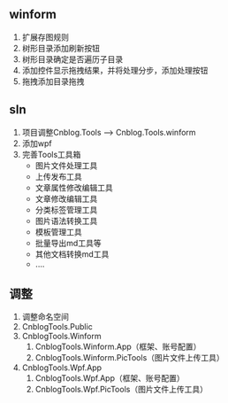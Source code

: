 ﻿## winform
1. 扩展存图规则
2. 树形目录添加刷新按钮
3. 树形目录确定是否遍历子目录
4. 添加控件显示拖拽结果，并将处理分步，添加处理按钮
5. 拖拽添加目录拖拽
 
## sln
1. 项目调整Cnblog.Tools --> Cnblog.Tools.winform
2. 添加wpf
3. 完善Tools工具箱
	* 图片文件处理工具
	* 上传发布工具
	* 文章属性修改编辑工具
	* 文章修改编辑工具
	* 分类标签管理工具
	* 图片语法转换工具
	* 模板管理工具
	* 批量导出md工具等
	* 其他文档转换md工具
	* ....


## 调整
1. 调整命名空间
2. CnblogTools.Public
3. CnblogTools.Winform
	1. CnblogTools.Winform.App（框架、账号配置）
	2. CnblogTools.Winform.PicTools（图片文件上传工具）
4. CnblogTools.Wpf.App
	1. CnblogTools.Wpf.App（框架、账号配置）
	2. CnblogTools.Wpf.PicTools（图片文件上传工具）